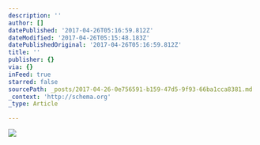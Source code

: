 ```yaml
---
description: ''
author: []
datePublished: '2017-04-26T05:16:59.812Z'
dateModified: '2017-04-26T05:15:48.183Z'
datePublishedOriginal: '2017-04-26T05:16:59.812Z'
title: ''
publisher: {}
via: {}
inFeed: true
starred: false
sourcePath: _posts/2017-04-26-0e756591-b159-47d5-9f93-66ba1cca8381.md
_context: 'http://schema.org'
_type: Article

---
```

![](https://the-grid-user-content.s3-us-west-2.amazonaws.com/f35bc988-73c5-4cc9-8d6a-14b3678847a2.jpg)